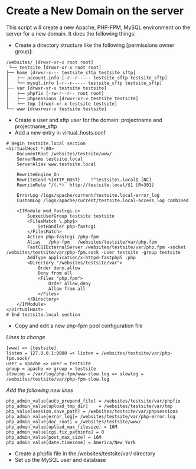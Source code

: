 # Create a New Domain on the server

This script will create a new Apache, PHP-FPM, MySQL environment on the server for a new domain. It does the following things:

* Create a directory structure like the following [permissions owner group]:

````
/websites/ [drwxr-xr-x root root] 
 └── testsite [drwxr-xr-x root root] 
├── home [drwxr-x--- testsite_sftp testsite_sftp]
│   ├── account.info [-r--r----- testsite_sftp testsite_sftp]
│   └── mysql.info [-r--r----- testsite_sftp testsite_sftp]
├── var [drwxr-xr-x testsite testsite]
│   ├── phpfix [-rw-r--r-- root root]
│   ├── phpsessions [drwxr-xr-x testsite testsite]
│   └── tmp [drwxr-xr-x testsite testsite]
└── www [drwxrwsr-x testsite testsite]
````

* Create a user and sftp user for the domain: projectname and projectname_sftp
* Add a new entry in virtual_hosts.conf

````
# Begin testsite.local section
<VirtualHost *:80>
    DocumentRoot /websites/testsite/www/
    ServerName testsite.local
    ServerAlias www.testsite.local

    RewriteEngine On
    RewriteCond %{HTTP_HOST}    !^testsite\.local$ [NC]
    RewriteRule ^/(.*)  http://testsite.local/$1 [R=301]

    ErrorLog /logs/apache/current/testsite.local-error_log
    CustomLog /logs/apache/current/testsite.local-access_log combined

    <IfModule mod_fastcgi.c>
        SuexecUserGroup testsite testsite
        <FilesMatch \.php$>
            SetHandler php-fastcgi
        </FilesMatch>
        Action php-fastcgi /php-fpm
        Alias   /php-fpm   /websites/testsite/var/php.fpm
        FastCGIExternalServer /websites/testsite/var/php.fpm -socket /websites/testsite/var/php-fpm.sock -user testsite -group testsite
        AddType application/x-httpd-fastphp5 .php
        <Directory "/websites/testsite/var">
            Order deny,allow
            Deny from all
            <Files "php.fpm">
                Order allow,deny
                Allow from all
            </Files>
        </Directory>
    </IfModule>
</VirtualHost>
# End testsite.local section
````

* Copy and edit a new php-fpm pool configuration file

*Lines to change*

````
[www] => [testsite]
listen = 127.0.0.1:9000 => listen = /websites/testsite/var/php-fpm.sock/
user = apache => user = testsite
group = apache => group = testsite
slowlog = /var/log/php-fpm/www-slow.log => slowlog = /websites/testsite/var/php-fpm-slow.log
````

*Add the following new lines*

````
php_admin_value[auto_prepend_file] = /websites/testsite/var/phpfix
php_admin_value[upload_tmp_dir]    = /websites/testsite/var/tmp
php_value[session.save_path] = /websites/testsite/var/phpsessions
php_admin_value[error_log]= /websites/testsite/var/php-error.log
php_admin_value[doc_root] = /websites/testsite/www/
php_admin_value[upload_max_filesize] = 16M
php_admin_value[cgi.fix_pathinfo] = 0
php_admin_value[post_max_size] = 16M
php_admin_value[date.timezone] = America/New_York
````

* Create a phpfix file in the /websites/testsite/var/ directory
* Set up the MySQL user and database
